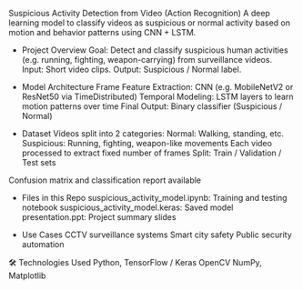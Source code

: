 Suspicious Activity Detection from Video (Action Recognition)
A deep learning model to classify videos as suspicious or normal activity based on motion and behavior patterns using CNN + LSTM.

- Project Overview
Goal: Detect and classify suspicious human activities (e.g. running, fighting, weapon-carrying) from surveillance videos.
Input: Short video clips.
Output: Suspicious / Normal label.

- Model Architecture
Frame Feature Extraction: CNN (e.g. MobileNetV2 or ResNet50 via TimeDistributed)
Temporal Modeling: LSTM layers to learn motion patterns over time
Final Output: Binary classifier (Suspicious / Normal)

- Dataset
Videos split into 2 categories:
Normal: Walking, standing, etc.
Suspicious: Running, fighting, weapon-like movements
Each video processed to extract fixed number of frames
Split: Train / Validation / Test sets

Confusion matrix and classification report available

- Files in this Repo
suspicious_activity_model.ipynb: Training and testing notebook
suspicious_activity_model.keras: Saved model
presentation.ppt: Project summary slides

- Use Cases
CCTV surveillance systems
Smart city safety
Public security automation

🛠️ Technologies Used
Python, TensorFlow / Keras
OpenCV
NumPy, Matplotlib
